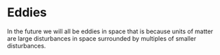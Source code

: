 # Eddies
In the future we will all be eddies in space
that is because units of matter are large disturbances in space surrounded by multiples of smaller disturbances. 
